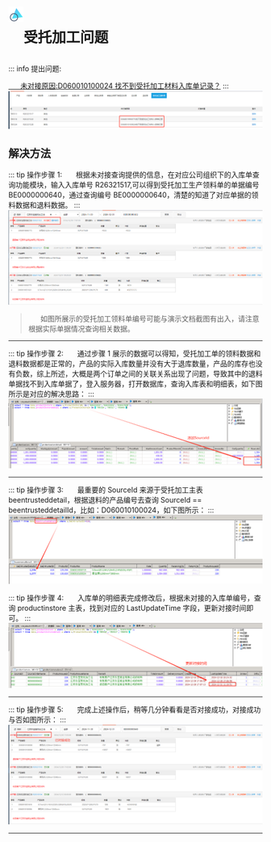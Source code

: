 <div style="display:flex;">
<img  src="../public/images/themethreen.png" width="30px" height="30px"></img><h1>受托加工问题</h1>
</div>

::: info 提出问题:

<u>&nbsp;&nbsp;&nbsp;&nbsp;&nbsp;&nbsp;未对接原因:D060010100024 找不到受托加工材料入库单记录？</u>
:::
![Example Image](../public/images/5.png)

## 解决方法

::: tip 操作步骤 1:
&nbsp;&nbsp;&nbsp;&nbsp;&nbsp;&nbsp;根据未对接查询提供的信息，在对应公司组织下的入库单查询功能模块，输入入库单号 R26321517,可以得到受托加工生产领料单的单据编号 BE0000000640，通过查询编号 BE0000000640，清楚的知道了对应单据的领料数据和退料数据。
:::
![Example Image](../public/images/3.png)

> &nbsp;&nbsp;&nbsp;&nbsp;&nbsp;&nbsp;如图所展示的受托加工领料单编号可能与演示文档截图有出入，请注意根据实际单据情况查询相关数据。

---

::: tip 操作步骤 2:
&nbsp;&nbsp;&nbsp;&nbsp;&nbsp;&nbsp;通过步骤 1 展示的数据可以得知，受托加工单的领料数据和退料数据都是正常的，产品的实际入库数量并没有大于退库数量，产品的库存也没有负数，综上所述，大概是两个订单之间的关联关系出现了问题，导致其中的退料单据找不到入库单据了，登入服务器，打开数据库，查询入库表和明细表，如下图所示是对应的解决思路：
:::
![Example Image](../public/images/1.png)

---

::: tip 操作步骤 3:
&nbsp;&nbsp;&nbsp;&nbsp;&nbsp;&nbsp;最重要的 SourceId 来源于受托加工主表 beentrusteddetail，根据退料的产品编号去查询 SourceId == beentrusteddetailId，比如：D060010100024，如下图所示：
:::
![Example Image](../public/images/15.png)

::: tip 操作步骤 4:
&nbsp;&nbsp;&nbsp;&nbsp;&nbsp;&nbsp;入库单的明细表完成修改后，根据未对接的入库单编号，查询 productinstore 主表，找到对应的 LastUpdateTime 字段，更新对接时间即可。
:::
![Example Image](../public/images/2.png)

---

::: tip 操作步骤 5:
&nbsp;&nbsp;&nbsp;&nbsp;&nbsp;&nbsp;完成上述操作后，稍等几分钟看看是否对接成功，对接成功与否如图所示：
:::
![Example Image](../public/images/4.png)

---
